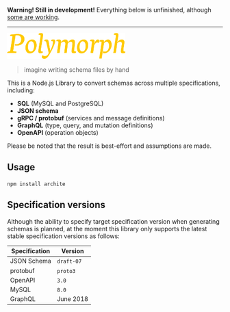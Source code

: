 **Warning! Still in development!**
Everything below is unfinished, although [some are working](#Features-and-roadmap).

---

<img src="https://github.com/yndc/archite/raw/master/docs/logo.png" height="60">

> imagine writing schema files by hand

This is a Node.js Library to convert schemas across multiple specifications, including:

- **SQL** (MySQL and PostgreSQL)
- **JSON schema**
- **gRPC / protobuf** (services and message definitions)
- **GraphQL** (type, query, and mutation definitions)
- **OpenAPI** (operation objects)

Please be noted that the result is best-effort and assumptions are made.

## Usage

```
npm install archite
```

## Specification versions

Although the ability to specify target specification version when generating schemas is planned, at the moment this library only supports the latest stable specification versions as follows:

| Specification | Version    |
| ------------- | ---------- |
| JSON Schema   | `draft-07` |
| protobuf      | `proto3`   |
| OpenAPI       | `3.0`      |
| MySQL         | `8.0`      |
| GraphQL       | June 2018  |
